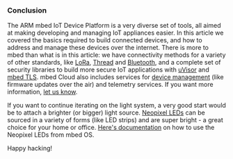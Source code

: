 ### Conclusion

The ARM mbed IoT Device Platform is a very diverse set of tools, all aimed at making developing and managing IoT appliances easier. In this article we covered the basics required to build connected devices, and how to address and manage these devices over the internet. There is more to mbed than what is in this article: we have connectivity methods for a variety of other standards, like [LoRa](https://docs.mbed.com/docs/lora-with-mbed/en/latest/intro-to-lora/), [Thread](https://docs.mbed.com/docs/arm-ipv66lowpan-stack/en/latest/thread_overview/) and [Bluetooth](https://docs.mbed.com/docs/ble-intros/en/latest/), and a complete set of security libraries to build more secure IoT applications with [uVisor](https://docs.mbed.com/docs/uvisor-and-uvisor-lib-documentation/en/latest/) and [mbed TLS](https://tls.mbed.org). mbed Cloud also includes services for [device management](https://cloud.mbed.com/product-overview) (like firmware updates over the air) and telemetry services. If you want more information, [let us know](https://cloud.mbed.com/contact).

If you want to continue iterating on the light system, a very good start would be to attach a brighter (or bigger) light source. [Neopixel LEDs](https://www.adafruit.com/category/168) can be sourced in a variety of forms (like LED strips) and are super bright - a great choice for your home or office. [Here's documentation](https://developer.mbed.org/components/NeoPixel-LED-chain-using-high-speed-SPI/) on how to use the Neopixel LEDs from mbed OS.

Happy hacking!
